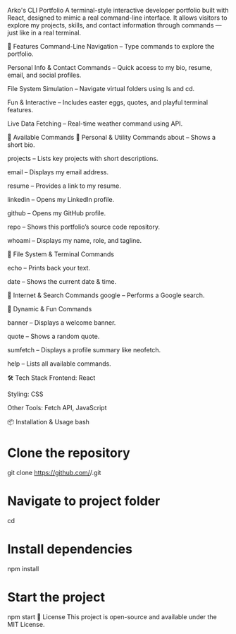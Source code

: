 Arko's CLI Portfolio
A terminal-style interactive developer portfolio built with React, designed to mimic a real command-line interface.
It allows visitors to explore my projects, skills, and contact information through commands — just like in a real terminal.

🚀 Features
Command-Line Navigation – Type commands to explore the portfolio.

Personal Info & Contact Commands – Quick access to my bio, resume, email, and social profiles.

File System Simulation – Navigate virtual folders using ls and cd.

Fun & Interactive – Includes easter eggs, quotes, and playful terminal features.

Live Data Fetching – Real-time weather command using API.

📜 Available Commands
🔹 Personal & Utility Commands
about – Shows a short bio.

projects – Lists key projects with short descriptions.

email – Displays my email address.

resume – Provides a link to my resume.

linkedin – Opens my LinkedIn profile.

github – Opens my GitHub profile.

repo – Shows this portfolio’s source code repository.

whoami – Displays my name, role, and tagline.

🔹 File System & Terminal Commands

echo <text> – Prints back your text.

date – Shows the current date & time.

🔹 Internet & Search Commands
google <query> – Performs a Google search.

🔹 Dynamic & Fun Commands

banner – Displays a welcome banner.

quote – Shows a random quote.

sumfetch – Displays a profile summary like neofetch.

help – Lists all available commands.

🛠 Tech Stack
Frontend: React

Styling: CSS

Other Tools: Fetch API, JavaScript

📦 Installation & Usage
bash
# Clone the repository
git clone https://github.com/<your-username>/<repo-name>.git

# Navigate to project folder
cd <repo-name>

# Install dependencies
npm install

# Start the project
npm start
📄 License
This project is open-source and available under the MIT License.

